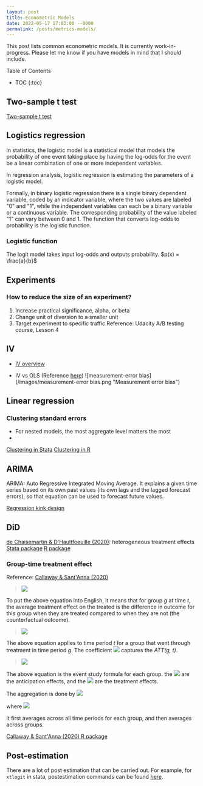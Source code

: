 ```yaml
---
layout: post
title: Econometric Models
date: 2022-05-17 17:03:00 --0000
permalink: /posts/metrics-models/
---
```


This post lists common econometric models. It is currently work-in-progress. Please let me know if you have models in mind that I should include.

Table of Contents
* TOC
{:toc}

## Two-sample t test
[Two-sample t test](https://www.jmp.com/en_us/statistics-knowledge-portal/t-test/two-sample-t-test.html)

## Logistics regression
In statistics, the logistic model is a statistical model that models the probability of one event taking place by having the log-odds for the event be a linear combination of one or more independent variables. 

In regression analysis, logistic regression is estimating the parameters of a logistic model.

Formally, in binary logistic regression there is a single binary dependent variable, coded by an indicator variable, where the two values are labeled "0" and "1", while the independent variables can each be a binary variable or a continuous variable. The corresponding probability of the value labeled "1" can vary between 0 and 1. The function that converts log-odds to probability is the logistic function.

### Logistic function
The logit model takes input log-odds and outputs probability. 
$p(x) = \frac{a}{b}$

## Experiments

### How to reduce the size of an experiment?
1. Increase practical significance, alpha, or beta
2. Change unit of diversion to a smaller unit
3. Target experiment to specific traffic
Reference: Udacity A/B testing course, Lesson 4

## IV
- [IV overview](http://web.uvic.ca/~hschuetz/econ499/iv.pdf)

- IV vs OLS (Reference [here](https://donskerclass.github.io/EconometricsII/MoreIV.html))
![measurement-error bias](/images/measurement-error bias.png "Measurement error bias")


## Linear regression

### Clustering standard errors
- For nested models, the most aggregate level matters the most
- 
[Clustering in Stata](http://repec.org/usug2007/crse.pdf)
[Clustering in R](https://www.yabin-da.com/notes_in_r/how-to-do-clustering-for-panel-data-model-in-r/)


## ARIMA
ARIMA: Auto Regressive Integrated Moving Average. It explains a given time series based on its own past values (its own lags and the lagged forecast errors), so that equation can be used to forecast future values.

[Regression kink design](https://blogs.worldbank.org/impactevaluations/tools-trade-regression-kink-design)

## DiD

[de Chaisemartin & D'Haultfoeuille (2020)](https://arxiv.org/pdf/1803.08807.pdf): heterogeneous treatment effects
[Stata package](https://www.openicpsr.org/openicpsr/project/118363/version/V2/view?flag=follow&pageSelected=0&pageSize=10&sortOrder=(?title)&sortAsc=true)
[R package](https://cran.r-project.org/web/packages/TwoWayFEWeights/TwoWayFEWeights.pdf)

### Group-time treatment effect

Reference: [Callaway & Sant'Anna (2020)](https://arxiv.org/abs/1803.09015)

> <img src="https://render.githubusercontent.com/render/math?math=ATT(g,t) = \mathbf{E}_{g}[Y_t(g) - Y_t(0)|G_g=1]">

To put the above equation into English, it means that for group *g* at time *t*, the average treatment effect on the treated is the difference in outcome for this group when they are treated compared to when they are not (the counterfactual outcome).  

> <img src="https://render.githubusercontent.com/render/math?math=Y = \alpha^{g,t}_1 %2B \alpha^{g,t}_2 \cdot G_g %2B \alpha^{g,t}_3 \cdot 1\{T = t\} %2B \beta^{g,t} \cdot (G_g \times 1\{T = t\}) %2B \gamma \cdot X %2B \epsilon^{g,t}">

The above equation applies to time period *t* for a group that went through treatment in time period *g*. The coefficient <img src="https://render.githubusercontent.com/render/math?math=\beta^{g,t}"> captures the *ATT(g, t)*.

> <img src="https://render.githubusercontent.com/render/math?math=Y_{i,t} = \alpha_t %2B \alpha_g %2B \sum^{-2}_{e=-K} \delta^{anticip}_{e} \cdot D^e_{i,t} %2B \sum_{e=0}^{L} \beta_e \cdot D^{e}_{i,t} %2B \nu_{i,t}">

The above equation is the event study formula for each group. the <img src="https://render.githubusercontent.com/render/math?math=\delta"> are the anticipation effects, and the <img src="https://render.githubusercontent.com/render/math?math=\beta"> are the treatment effects.

The aggregation is done by <img src="https://render.githubusercontent.com/render/math?math=\theta^O_{sel} = \sum_{g \in \mathcal{G}} \theta_{sel}(g) P(G = g|G \leq \Tau)">

where <img src="https://render.githubusercontent.com/render/math?math=\theta_{sel}(g) = \frac{1}{\Tau - g %2B 1} \sum_{t=g}^{\Tau} ATT(g,t)">

It first averages across all time periods for each group, and then averages across groups.

[Callaway & Sant'Anna (2020) R package](https://bcallaway11.github.io/did/)


## Post-estimation
There are a lot of post estimation that can be carried out. For example, for `xtlogit` in stata, postestimation commands can be found [here](https://www.stata.com/manuals/xtxtlogitpostestimation.pdf).
